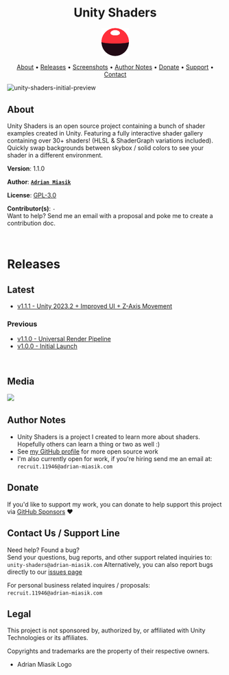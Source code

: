 <h1 align="center">Unity Shaders</h1>

<p align="center">
  <img src="UnityShaders/Assets/Sprites/icon-unity-shaders.png" width="64">
</p>

<p align="center">
  <a href="#about">About</a> &bull;
  <a href="#releases">Releases</a> &bull;
  <a href="#media">Screenshots</a> &bull;
  <a href="#author-notes">Author Notes</a> &bull;
  <a href="#donate">Donate</a> &bull;
  <a href="#contact-us--support-line">Support</a> &bull;
  <a href="#contact-us--support-line">Contact</a>
</p>

<img alt="unity-shaders-initial-preview" src="https://user-images.githubusercontent.com/12757380/82749272-042d4980-9d76-11ea-99e4-9b8617d04f78.gif">

## About

Unity Shaders is an open source project containing a bunch of shader examples created in Unity.
Featuring a fully interactive shader gallery containing over 30+ shaders! (HLSL & ShaderGraph variations included). 
Quickly swap backgrounds between skybox / solid colors to see your shader in a different environment.

**Version**:  1.1.0

**Author**:  **[`Adrian Miasik`](https://adrian-miasik.com)**

**License**: [GPL-3.0](LICENSE)

**Contributor(s)**: `-`  
Want to help? Send me an email with a proposal and poke me to create a contribution doc.

&nbsp;
# Releases
## Latest
- [v1.1.1 - Unity 2023.2 + Improved UI + Z-Axis Movement](https://github.com/adrian-miasik/unity-shaders/releases/tag/v1.1.0)

### Previous
- [v1.1.0 - Universal Render Pipeline](https://github.com/adrian-miasik/unity-shaders/releases/tag/v1.1.0)
- [v1.0.0 - Initial Launch](https://github.com/adrian-miasik/unity-shaders/releases/tag/v1.0.0)


&nbsp;
## Media
<img src="/readme-preview.png">

## Author Notes
- Unity Shaders is a project I created to learn more about shaders. Hopefully others can learn a thing or two as well :)
- See [my GitHub profile](https://github.com/adrian-miasik) for more open source work
- I'm also currently open for work, if you're hiring send me an email at: `recruit.11946@adrian-miasik.com`

## Donate
If you'd like to support my work, you can donate to help support this project via [GitHub Sponsors](https://github.com/sponsors/adrian-miasik) ❤️

## Contact Us / Support Line
Need help?  Found a bug?  
Send your questions, bug reports, and other support related inquiries to:  
`unity-shaders@adrian-miasik.com`
Alternatively, you can also report bugs directly to our [issues page](https://github.com/adrian-miasik/unity-shaders/issues)

For personal business related inquires / proposals:  
`recruit.11946@adrian-miasik.com`

## Legal
This project is not sponsored by, authorized by, or affiliated with Unity Technologies or its affiliates.

Copyrights and trademarks are the property of their respective owners.
- Adrian Miasik Logo
